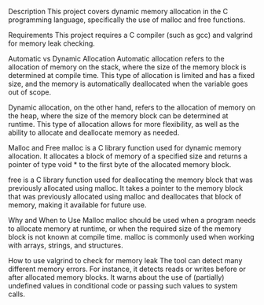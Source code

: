 Description
This project covers dynamic memory allocation in the C programming language, specifically the use of malloc and free functions.

Requirements
This project requires a C compiler (such as gcc) and valgrind for memory leak checking.

Automatic vs Dynamic Allocation
Automatic allocation refers to the allocation of memory on the stack, where the size of the memory block is determined at compile time. This type of allocation is limited and has a fixed size, and the memory is automatically deallocated when the variable goes out of scope.

Dynamic allocation, on the other hand, refers to the allocation of memory on the heap, where the size of the memory block can be determined at runtime. This type of allocation allows for more flexibility, as well as the ability to allocate and deallocate memory as needed.

Malloc and Free
malloc is a C library function used for dynamic memory allocation. It allocates a block of memory of a specified size and returns a pointer of type void * to the first byte of the allocated memory block.

free is a C library function used for deallocating the memory block that was previously allocated using malloc. It takes a pointer to the memory block that was previously allocated using malloc and deallocates that block of memory, making it available for future use.

Why and When to Use Malloc
malloc should be used when a program needs to allocate memory at runtime, or when the required size of the memory block is not known at compile time. malloc is commonly used when working with arrays, strings, and structures.

How to use valgrind to check for memory leak
The tool can detect many different memory errors. For instance, it detects reads or writes before or after allocated memory blocks. It warns about the use of (partially) undefined values in conditional code or passing such values to system calls.
